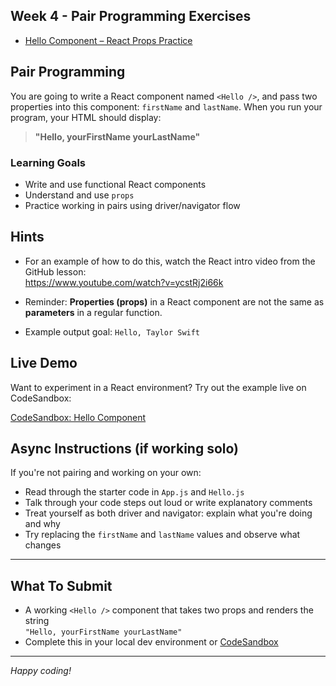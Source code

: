 ## Week 4 - Pair Programming Exercises
- [Hello Component – React Props Practice](./hello-component)


##  Pair Programming

You are going to write a React component named `<Hello />`, and pass two properties into this component: `firstName` and `lastName`. When you run your program, your HTML should display:

> **"Hello, yourFirstName yourLastName"**

### Learning Goals

- Write and use functional React components
- Understand and use `props`
- Practice working in pairs using driver/navigator flow

## Hints

- For an example of how to do this, watch the React intro video from the GitHub lesson:  
   https://www.youtube.com/watch?v=ycstRj2i66k

- Reminder: **Properties (props)** in a React component are not the same as **parameters** in a regular function.

- Example output goal: `Hello, Taylor Swift`

## Live Demo

Want to experiment in a React environment? Try out the example live on CodeSandbox:

[CodeSandbox: Hello Component](https://codesandbox.io/s/techtonica-hi-component-vewdx3?file=/src/App.js:23-183)

## Async Instructions (if working solo)

If you're not pairing and working on your own:

- Read through the starter code in `App.js` and `Hello.js`
- Talk through your code steps out loud or write explanatory comments
- Treat yourself as both driver and navigator: explain what you're doing and why
- Try replacing the `firstName` and `lastName` values and observe what changes

---

## What To Submit

- A working `<Hello />` component that takes two props and renders the string  
  `"Hello, yourFirstName yourLastName"`
- Complete this in your local dev environment or [CodeSandbox](https://codesandbox.io/)

---

_Happy coding!_
